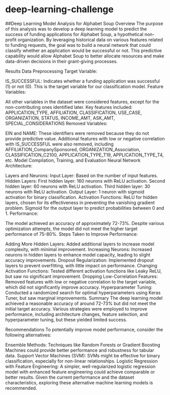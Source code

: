 # deep-learning-challenge
##Deep Learning Model Analysis for Alphabet Soup
Overview
The purpose of this analysis was to develop a deep learning model to predict the success of funding applications for Alphabet Soup, a hypothetical non-profit organization. By leveraging historical data on various features related to funding requests, the goal was to build a neural network that could classify whether an application would be successful or not. This predictive capability would allow Alphabet Soup to better allocate resources and make data-driven decisions in their grant-giving processes.

Results
Data Preprocessing
Target Variable:

IS_SUCCESSFUL: Indicates whether a funding application was successful (1) or not (0). This is the target variable for our classification model.
Feature Variables:

All other variables in the dataset were considered features, except for the non-contributing ones identified later. Key features included:
APPLICATION_TYPE, AFFILIATION, CLASSIFICATION, USE_CASE, ORGANIZATION, STATUS, INCOME_AMT, ASK_AMT, SPECIAL_CONSIDERATIONS
Removed Variables:

EIN and NAME: These identifiers were removed because they do not provide predictive value.
Additional features with low or negative correlation with IS_SUCCESSFUL were also removed, including AFFILIATION_CompanySponsored, ORGANIZATION_Association, CLASSIFICATION_C2100, APPLICATION_TYPE_T19, APPLICATION_TYPE_T4, etc.
Model Compilation, Training, and Evaluation
Neural Network Architecture:

Layers and Neurons:
Input Layer: Based on the number of input features.
Hidden Layers:
First hidden layer: 160 neurons with ReLU activation.
Second hidden layer: 60 neurons with ReLU activation.
Third hidden layer: 30 neurons with ReLU activation.
Output Layer: 1 neuron with sigmoid activation for binary classification.
Activation Functions:
ReLU for hidden layers, chosen for its effectiveness in preventing the vanishing gradient problem.
Sigmoid for the output layer to predict probabilities between 0 and 1.
Performance:

The model achieved an accuracy of approximately 72-73%. Despite various optimization attempts, the model did not meet the higher target performance of 75-80%.
Steps Taken to Improve Performance:

Adding More Hidden Layers: Added additional layers to increase model complexity, with minimal improvement.
Increasing Neurons: Increased neurons in hidden layers to enhance model capacity, leading to slight accuracy improvements.
Dropout Regularization: Implemented dropout layers to prevent overfitting, with little impact on performance.
Changing Activation Functions: Tested different activation functions like Leaky ReLU, but saw no significant improvement.
Dropping Low-Correlation Features: Removed features with low or negative correlation to the target variable, which did not significantly improve accuracy.
Hyperparameter Tuning: Conducted a randomized search for optimal hyperparameters using Keras Tuner, but saw marginal improvements.
Summary
The deep learning model achieved a reasonable accuracy of around 72-73% but did not meet the initial target accuracy. Various strategies were employed to improve performance, including architecture changes, feature selection, and hyperparameter tuning, but these yielded limited success.

Recommendations
To potentially improve model performance, consider the following alternatives:

Ensemble Methods: Techniques like Random Forests or Gradient Boosting Machines could provide better performance and robustness for tabular data.
Support Vector Machines (SVM): SVMs might be effective for binary classification, especially for non-linear relationships.
Logistic Regression with Feature Engineering: A simpler, well-regularized logistic regression model with enhanced feature engineering could achieve comparable or better results.
Given the current performance and the dataset characteristics, exploring these alternative machine learning models is recommended.

